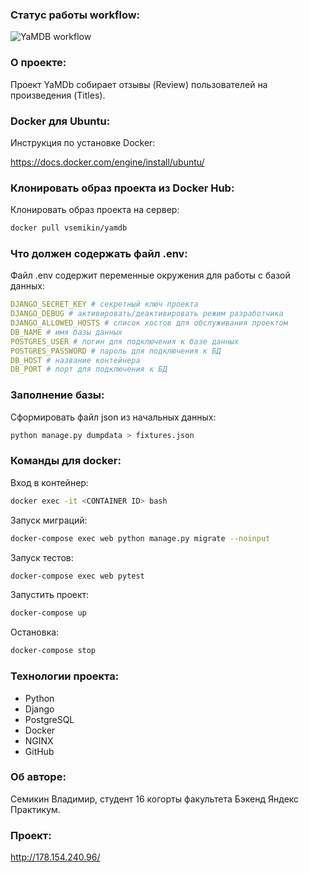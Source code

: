 ### Статус работы workflow:

![YaMDB workflow](https://github.com/vsemikin/yamdb_final/actions/workflows/yamdb_workflow.yml/badge.svg)

### О проекте:

Проект YaMDb собирает отзывы (Review) пользователей на произведения (Titles).

### Docker для Ubuntu:

Инструкция по установке Docker:

https://docs.docker.com/engine/install/ubuntu/

### Клонировать образ проекта из Docker Hub:

Клонировать образ проекта на сервер:

```bash
docker pull vsemikin/yamdb
```
### Что должен содержать файл .env:

Файл .env содержит переменные окружения для работы с базой данных:

```yaml
DJANGO_SECRET_KEY # секретный ключ проекта
DJANGO_DEBUG # активировать/деактивировать режим разработчика
DJANGO_ALLOWED_HOSTS # список хостов для обслуживания проектом
DB_NAME # имя базы данных
POSTGRES_USER # логин для подключения к базе данных
POSTGRES_PASSWORD # пароль для подключения к БД
DB_HOST # название контейнера
DB_PORT # порт для подключения к БД
```

### Заполнение базы:

Сформировать файл json из начальных данных:

```bash
python manage.py dumpdata > fixtures.json
```

### Команды для docker:

Вход в контейнер:

```bash
docker exec -it <CONTAINER ID> bash
```

Запуск миграций:

```bash
docker-compose exec web python manage.py migrate --noinput
```

Запуск тестов:

```bash
docker-compose exec web pytest
```

Запустить проект:

```bash
docker-compose up
```

Остановка:

```bash
docker-compose stop
```

### Технологии проекта:

* Python
* Django
* PostgreSQL
* Docker
* NGINX
* GitHub

### Об авторе:

Семикин Владимир, студент 16 когорты факультета Бэкенд Яндекс Практикум.

### Проект:

http://178.154.240.96/